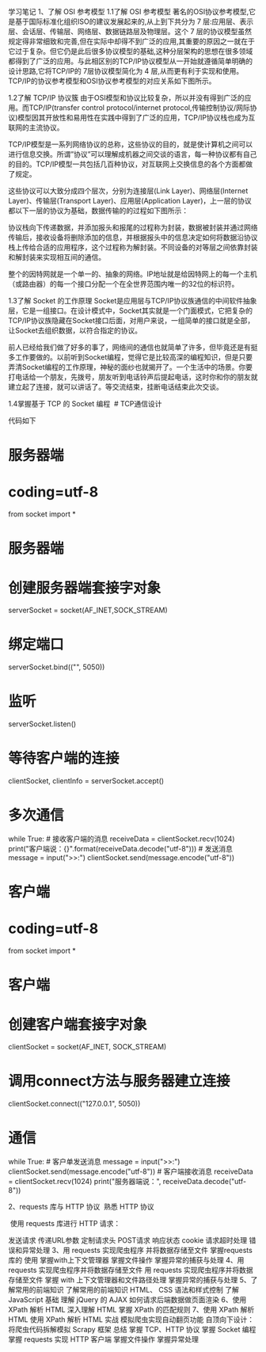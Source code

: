 学习笔记
1、了解 OSI 参考模型
1.1了解 OSI 参考模型
​ 著名的OSI协议参考模型,它是基于国际标准化组织ISO的建议发展起来的,从上到下共分为 7 层:应用层、表示层、会话层、传输层、网络层、数据链路层及物理层。这个 7 层的协议模型虽然规定得非常细致和完善,但在实际中却得不到广泛的应用,其重要的原因之一就在于它过于复杂。但它仍是此后很多协议模型的基础,这种分层架构的思想在很多领域都得到了广泛的应用。与此相区别的TCP/IP协议模型从一开始就遵循简单明确的设计思路,它将TCP/IP的 7层协议模型简化为 4 层,从而更有利于实现和使用。TCP/IP的协议参考模型和OSI协议参考模型的对应关系如下图所示。

1.2了解 TCP/IP 协议簇
​ 由于OSI模型和协议比较复杂，所以并没有得到广泛的应用。而TCP/IP(transfer control protocol/internet protocol,传输控制协议/网际协议)模型因其开放性和易用性在实践中得到了广泛的应用，TCP/IP协议栈也成为互联网的主流协议。

TCP/IP模型是一系列网络协议的总称，这些协议的目的，就是使计算机之间可以进行信息交换。所谓”协议”可以理解成机器之间交谈的语言，每一种协议都有自己的目的。TCP/IP模型一共包括几百种协议，对互联网上交换信息的各个方面都做了规定。

这些协议可以大致分成四个层次，分别为连接层(Link Layer)、网络层(Internet Layer)、传输层(Transport Layer)、应用层(Application Layer)，上一层的协议都以下一层的协议为基础，数据传输的的过程如下图所示：

协议栈向下传递数据，并添加报头和报尾的过程称为封装，数据被封装并通过网络传输后，接收设备将删除添加的信息，并根据报头中的信息决定如何将数据沿协议栈上传给合适的应用程序，这个过程称为解封装。不同设备的对等层之间依靠封装和解封装来实现相互间的通信。

整个的因特网就是一个单一的、抽象的网络。IP地址就是给因特网上的每一个主机（或路由器）的每一个接口分配一个在全世界范围内唯一的32位的标识符。

1.3了解 Socket 的工作原理
Socket是应用层与TCP/IP协议族通信的中间软件抽象层，它是一组接口。在设计模式中，Socket其实就是一个门面模式，它把复杂的TCP/IP协议族隐藏在Socket接口后面，对用户来说，一组简单的接口就是全部，让Socket去组织数据，以符合指定的协议。

​ 前人已经给我们做了好多的事了，网络间的通信也就简单了许多，但毕竟还是有挺多工作要做的。以前听到Socket编程，觉得它是比较高深的编程知识，但是只要弄清Socket编程的工作原理，神秘的面纱也就揭开了。​ 一个生活中的场景。你要打电话给一个朋友，先拨号，朋友听到电话铃声后提起电话，这时你和你的朋友就建立起了连接，就可以讲话了。等交流结束，挂断电话结束此次交谈。

1.4掌握基于 TCP 的 Socket 编程
​ # TCP通信设计

代码如下
# 服务器端
# coding=utf-8
from socket import *
# 服务器端
# 创建服务器端套接字对象
serverSocket = socket(AF_INET,SOCK_STREAM)
# 绑定端口
serverSocket.bind(("", 5050))
# 监听
serverSocket.listen()
# 等待客户端的连接
clientSocket, clientInfo = serverSocket.accept()
# 多次通信
while True:
    # 接收客户端的消息
    receiveData = clientSocket.recv(1024)
    print("客户端说：{}".format(receiveData.decode("utf-8")))
    # 发送消息
    message = input(">>:")
    clientSocket.send(message.encode("utf-8"))
# 客户端
# coding=utf-8
from socket import *
# 客户端
# 创建客户端套接字对象
clientSocket = socket(AF_INET, SOCK_STREAM)
# 调用connect方法与服务器建立连接
clientSocket.connect(("127.0.0.1", 5050))
# 通信
while True:
    # 客户单发送消息
    message = input(">>:")
    clientSocket.send(message.encode("utf-8"))
    # 客户端接收消息
    receiveData = clientSocket.recv(1024)
    print("服务器端说：", receiveData.decode("utf-8"))

    
2、requests 库与 HTTP 协议
​ 熟悉 HTTP 协议

​ 使用 requests 库进行 HTTP 请求：

发送请求
传递URL参数
定制请求头
POST请求
响应状态
cookie
请求超时处理
错误和异常处理
3、用 requests 实现爬虫程序 并将数据存储至文件
掌握requests库的
使用 掌握with上下文管理器
掌握文件操作
掌握异常的捕获与处理
4、用 requests 实现爬虫程序并将数据存储至文件
用 requests 实现爬虫程序并将数据存储至文件
掌握 with 上下文管理器和文件路径处理
掌握异常的捕获与处理
5、了解常用的前端知识
了解常用的前端知识 HTML、
CSS 语法和样式控制
了解 JavaScript 基础
理解 jQuery 的 AJAX 如何请求后端数据做页面渲染
6、使用 XPath 解析 HTML
深入理解 HTML
掌握 XPath 的匹配规则
7、使用 XPath 解析 HTML
使用 XPath 解析 HTML 实战
模拟爬虫实现自动翻页功能
自顶向下设计：将爬虫代码拆解模拟 Scrapy 框架
总结
掌握 TCP、HTTP 协议
掌握 Socket 编程
掌握 requests 实现 HTTP 客户端
掌握文件操作
掌握异常处理
